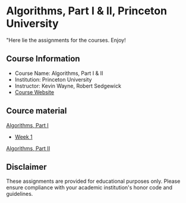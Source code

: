 # Algorithms, Part I & II, Princeton University

"Here lie the assignments for the courses. Enjoy!

## Course Information
- Course Name: Algorithms, Part I & II
- Institution: Princeton University
- Instructor: Kevin Wayne, Robert Sedgewick
- [Course Website](https://algs4.cs.princeton.edu/home/)

## Cource material
[Algorithms, Part I](https://www.coursera.org/learn/algorithms-part1)
- [Week 1](Week1/)

[Algorithms, Part II](https://www.coursera.org/learn/algorithms-part2)

## Disclaimer
These assignments are provided for educational purposes only. Please ensure compliance with your academic institution's honor code and guidelines.
